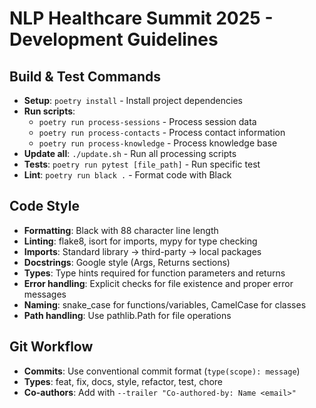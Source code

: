 # NLP Healthcare Summit 2025 - Development Guidelines

## Build & Test Commands
- **Setup**: `poetry install` - Install project dependencies
- **Run scripts**: 
  - `poetry run process-sessions` - Process session data
  - `poetry run process-contacts` - Process contact information
  - `poetry run process-knowledge` - Process knowledge base
- **Update all**: `./update.sh` - Run all processing scripts
- **Tests**: `poetry run pytest [file_path]` - Run specific test
- **Lint**: `poetry run black .` - Format code with Black

## Code Style
- **Formatting**: Black with 88 character line length
- **Linting**: flake8, isort for imports, mypy for type checking
- **Imports**: Standard library → third-party → local packages
- **Docstrings**: Google style (Args, Returns sections)
- **Types**: Type hints required for function parameters and returns
- **Error handling**: Explicit checks for file existence and proper error messages
- **Naming**: snake_case for functions/variables, CamelCase for classes
- **Path handling**: Use pathlib.Path for file operations

## Git Workflow
- **Commits**: Use conventional commit format (`type(scope): message`)
- **Types**: feat, fix, docs, style, refactor, test, chore
- **Co-authors**: Add with `--trailer "Co-authored-by: Name <email>"`